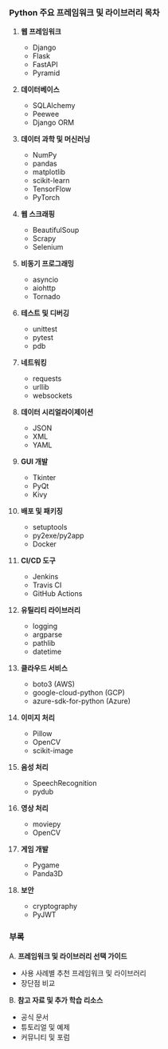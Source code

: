 ### Python 주요 프레임워크 및 라이브러리 목차

1. **웹 프레임워크**  
   - Django  
   - Flask  
   - FastAPI  
   - Pyramid  

2. **데이터베이스**  
   - SQLAlchemy  
   - Peewee  
   - Django ORM  

3. **데이터 과학 및 머신러닝**  
   - NumPy  
   - pandas  
   - matplotlib  
   - scikit-learn  
   - TensorFlow  
   - PyTorch  

4. **웹 스크래핑**  
   - BeautifulSoup  
   - Scrapy  
   - Selenium  

5. **비동기 프로그래밍**  
   - asyncio  
   - aiohttp  
   - Tornado  

6. **테스트 및 디버깅**  
   - unittest  
   - pytest  
   - pdb  

7. **네트워킹**  
   - requests  
   - urllib  
   - websockets  

8. **데이터 시리얼라이제이션**  
   - JSON  
   - XML  
   - YAML  

9. **GUI 개발**  
   - Tkinter  
   - PyQt  
   - Kivy  
  
10. **배포 및 패키징**  
    - setuptools  
    - py2exe/py2app  
    - Docker  

11. **CI/CD 도구**  
    - Jenkins  
    - Travis CI  
    - GitHub Actions  

12. **유틸리티 라이브러리**  
    - logging  
    - argparse  
    - pathlib  
    - datetime  

13. **클라우드 서비스**  
    - boto3 (AWS)  
    - google-cloud-python (GCP)  
    - azure-sdk-for-python (Azure)  

14. **이미지 처리**  
    - Pillow  
    - OpenCV  
    - scikit-image  

15. **음성 처리**  
    - SpeechRecognition  
    - pydub  

16. **영상 처리**  
    - moviepy  
    - OpenCV  

17. **게임 개발**  
    - Pygame  
    - Panda3D  

18. **보안**  
    - cryptography  
    - PyJWT  

### 부록  
A. **프레임워크 및 라이브러리 선택 가이드**  
   - 사용 사례별 추천 프레임워크 및 라이브러리  
   - 장단점 비교  

B. **참고 자료 및 추가 학습 리소스**  
   - 공식 문서  
   - 튜토리얼 및 예제  
   - 커뮤니티 및 포럼  
